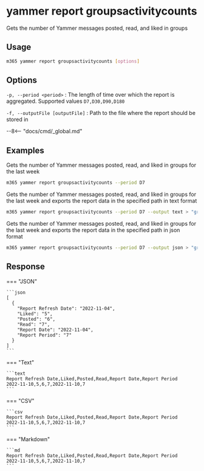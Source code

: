 # yammer report groupsactivitycounts

Gets the number of Yammer messages posted, read, and liked in groups

## Usage

```sh
m365 yammer report groupsactivitycounts [options]
```

## Options

`-p, --period <period>`
: The length of time over which the report is aggregated. Supported values `D7,D30,D90,D180`

`-f, --outputFile [outputFile]`
: Path to the file where the report should be stored in

--8<-- "docs/cmd/_global.md"

## Examples

Gets the number of Yammer messages posted, read, and liked in groups for the last week

```sh
m365 yammer report groupsactivitycounts --period D7
```

Gets the number of Yammer messages posted, read, and liked in groups for the last week and exports the report data in the specified path in text format

```sh
m365 yammer report groupsactivitycounts --period D7 --output text > "groupsactivitycounts.txt"
```

Gets the number of Yammer messages posted, read, and liked in groups for the last week and exports the report data in the specified path in json format

```sh
m365 yammer report groupsactivitycounts --period D7 --output json > "groupsactivitycounts.json"
```

## Response

=== "JSON"

    ```json
    [
      {
        "Report Refresh Date": "2022-11-04",
        "Liked": "5",
        "Posted": "6",
        "Read": "7",
        "Report Date": "2022-11-04",
        "Report Period": "7"
      }
    ]
    ```

=== "Text"

    ```text
    Report Refresh Date,Liked,Posted,Read,Report Date,Report Period
    2022-11-10,5,6,7,2022-11-10,7
    ```

=== "CSV"

    ```csv
    Report Refresh Date,Liked,Posted,Read,Report Date,Report Period
    2022-11-10,5,6,7,2022-11-10,7
    ```

=== "Markdown"

    ```md
    Report Refresh Date,Liked,Posted,Read,Report Date,Report Period
    2022-11-10,5,6,7,2022-11-10,7
    ```
